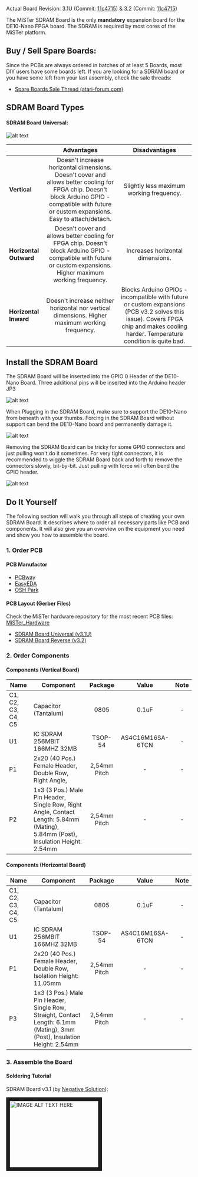 Actual Board Revision: 3.1U (Commit: [11c4715](https://github.com/MiSTer-devel/Hardware_MiSTer/tree/319f0d8e7f890be3a142081aef5020b61d513411/Addons/SDRAM_uni)) & 3.2 (Commit: [11c4715](https://github.com/MiSTer-devel/Hardware_MiSTer/tree/319f0d8e7f890be3a142081aef5020b61d513411/Addons/SDRAM_rev))

The MiSTer SDRAM Board is the only **mandatory** expansion board for the DE10-Nano FPGA board. The SDRAM is required by most cores of the MiSTer platform.

## Buy / Sell Spare Boards:
Since the PCBs are always ordered in batches of at least 5 Boards, most DIY users have some boards left. If you are looking for a SDRAM board or you have some left from your last assembly, check the sale threads:
  * [Spare Boards Sale Thread (atari-forum.com)](http://www.atari-forum.com/viewtopic.php?f=33&t=32121)

## SDRAM Board Types
#### SDRAM Board Universal:
![alt text](https://image.ibb.co/iz752F/31_UBoard_Comp.png)

| | Advantages | Disadvantages |
|---|:---:|:---:|
| **Vertical** | Doesn't increase horizontal dimensions. Doesn't cover and allows better cooling for FPGA chip. Doesn't block Arduino GPIO - compatible with future or custom expansions. Easy to attach/detach. | Slightly less maximum working frequency. |
| **Horizontal Outward** | Doesn't cover and allows better cooling for FPGA chip. Doesn't block Arduino GPIO - compatible with future or custom expansions. Higher maximum working frequency. | Increases horizontal dimensions. |
| **Horizontal Inward** | Doesn't increase neither horizontal nor vertical dimensions. Higher maximum working frequency. | Blocks Arduino GPIOs - incompatible with future or custom expansions (PCB v3.2 solves this issue). Covers FPGA chip and makes cooling harder. Temperature condition is quite bad. |

## Install the SDRAM Board

The SDRAM Board will be inserted into the GPIO 0 Header of the DE10-Nano Board. Three additional pins will be inserted into the Arduino header JP3

![alt text](https://image.ibb.co/cZzku5/GPIO0.jpg)

When Plugging in the SDRAM Board, make sure to support the DE10-Nano from beneath with your thumbs. Forcing in the SDRAM Board without support can bend the DE10-Nano board and permanently damage it.

![alt text](https://image.ibb.co/mYJLu5/77_F7423_E_9796_41_E6_BC61_F84005_BFE0_E7.gif)

Removing the SDRAM Board can be tricky for some GPIO connectors and just pulling won't do it sometimes. For very tight connectors, it is recommended to wiggle the SDRAM Board back and forth to remove the connectors slowly, bit-by-bit. Just pulling with force will often bend the GPIO header.

![alt text](https://image.ibb.co/hgrenQ/522_A3_D0_E_30_A6_492_D_A208_DA109_FCB9_CEE.gif)


## Do It Yourself

The following section will walk you through all steps of creating your own SDRAM Board. It describes where to order all necessary parts like PCB and components. It will also give you an overview on the equipment you need and show you how to assemble the board.

### 1. Order PCB

#### PCB Manufactor
* [PCBway](https://www.pcbway.com/)
* [EasyEDA](https://easyeda.com/)
* [OSH Park](https://oshpark.com/)

#### PCB Layout (Gerber Files)
Check the MiSTer hardware repository for the most recent PCB files: [MiSTer_Hardware](https://github.com/MiSTer-devel/Hardware_MiSTer)

* [SDRAM Board Universal (v3.1U)](https://github.com/MiSTer-devel/Hardware_MiSTer/blob/319f0d8e7f890be3a142081aef5020b61d513411/gerber_releases/sdram_uni_3.1U.zip)
* [SDRAM Board Reverse (v3.2)](https://github.com/MiSTer-devel/Hardware_MiSTer/blob/319f0d8e7f890be3a142081aef5020b61d513411/gerber_releases/sdram_rev_3.2.zip)

### 2. Order Components

#### Components (Vertical Board)

| Name | Component | Package | Value | Note |
|---|---|:---:|:---:|:---:|
| C1, C2, C3, C4, C5 | Capacitor (Tantalum) | 0805 | 0.1uF | - |
| U1 | IC SDRAM 256MBIT 166MHZ 32MB | TSOP-54 | AS4C16M16SA-6TCN | - |
| P1 | 2x20 (40 Pos.) Female Header, Double Row, Right Angle, | 2,54mm Pitch | - | - |
| P2 | 1x3 (3 Pos.) Male Pin Header, Single Row, Right Angle, Contact Length: 5.84mm (Mating), 5.84mm (Post), Insulation Height: 2.54mm| 2,54mm Pitch | - | - |


#### Components (Horizontal Board)

| Name | Component | Package | Value | Note |
|---|---|:---:|:---:|:---:|
| C1, C2, C3, C4, C5 | Capacitor (Tantalum) | 0805 | 0.1uF | - |
| U1 | IC SDRAM 256MBIT 166MHZ 32MB | TSOP-54 | AS4C16M16SA-6TCN | - |
| P1 | 2x20 (40 Pos.) Female Header, Double Row, Isolation Height: 11.05mm | 2,54mm Pitch | - | - |
| P3 | 1x3 (3 Pos.) Male Pin Header, Single Row, Straight, Contact Length: 6.1mm (Mating), 3mm (Post), Insulation Height: 2.54mm| 2,54mm Pitch | - | - |

### 3. Assemble the Board

#### Soldering Tutorial
SDRAM Board v3.1 (by [Negative Solution](https://www.youtube.com/channel/UCLHmCwunWQkMvrlgE2BJXTw)):

<a href="http://www.youtube.com/watch?feature=player_embedded&v=bq04AH7tiV0
" target="_blank"><img src="http://img.youtube.com/vi/bq04AH7tiV0/0.jpg"
alt="IMAGE ALT TEXT HERE" width="240" height="180" border="10" /></a>
